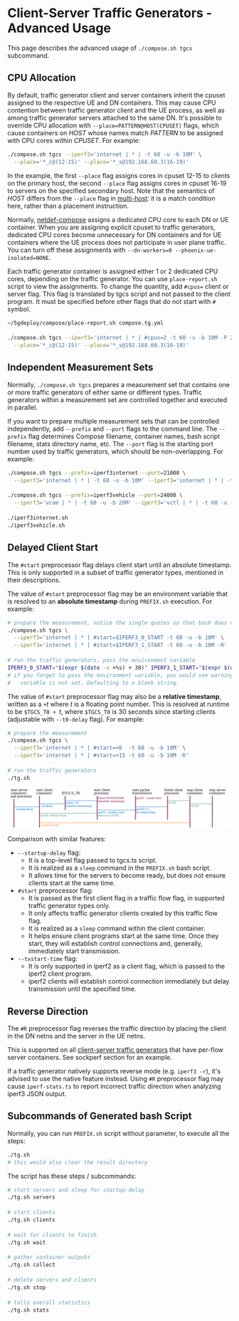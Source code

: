 # Client-Server Traffic Generators - Advanced Usage

This page describes the advanced usage of `./compose.sh tgcs` subcommand.

## CPU Allocation

By default, traffic generator client and server containers inherit the cpuset assigned to the respective UE and DN containers.
This may cause CPU contention between traffic generator client and the UE process, as well as among traffic generator servers attached to the same DN.
It's possible to override CPU allocation with `--place=PATTERN@HOST(CPUSET)` flags, which cause containers on *HOST* whose names match *PATTERN* to be assigned with CPU cores within *CPUSET*.
For example:

```bash
./compose.sh tgcs --iperf3='internet | * | -t 60 -u -b 10M' \
  --place='*_c@(12-15)' --place='*_s@192.168.60.3(16-19)'
```

In the example, the first `--place` flag assigns cores in cpuset 12-15 to clients on the primary host, the second `--place` flag assigns cores in cpuset 16-19 to servers on the specified secondary host.
Note that the semantics of *HOST* differs from the `--place` flag in [multi-host](multi-host.md): it is a match condition here, rather than a placement instruction.

Normally, [netdef-compose](../netdef-compose/README.md) assigns a dedicated CPU core to each DN or UE container.
When you are assigning explicit cpuset to traffic generators, dedicated CPU cores become unnecessary for DN containers and for UE containers where the UE process does not participate in user plane traffic.
You can turn off these assignments with `--dn-workers=0 --phoenix-ue-isolated=NONE`.

Each traffic generator container is assigned either 1 or 2 dedicated CPU cores, depending on the traffic generator.
You can use `place-report.sh` script to view the assignments.
To change the quantity, add `#cpus=` client or server flag.
This flag is translated by tgcs script and not passed to the client program.
It must be specified before other flags that do not start with `#` symbol.

```bash
~/5gdeploy/compose/place-report.sh compose.tg.yml

./compose.sh tgcs --iperf3='internet | * | #cpus=2 -t 60 -u -b 10M -P 2 | #cpus=2' \
  --place='*_c@(12-15)' --place='*_s@192.168.60.3(16-19)'
```

## Independent Measurement Sets

Normally, `./compose.sh tgcs` prepares a measurement set that contains one or more traffic generators of either same or different types.
Traffic generators within a measurement set are controlled together and executed in parallel.

If you want to prepare multiple measurement sets that can be controlled independently, add `--prefix` and `--port` flags to the command line.
The `--prefix` flag determines Compose filename, container names, bash script filename, stats directory name, etc.
The `--port` flag is the starting port number used by traffic generators, which should be non-overlapping.
For example:

```bash
./compose.sh tgcs --prefix=iperf3internet --port=21000 \
  --iperf3='internet | * | -t 60 -u -b 10M' --iperf3='internet | * | -t 60 -u -b 50M -R'

./compose.sh tgcs --prefix=iperf3vehicle --port=24000 \
  --iperf3='vcam | * | -t 60 -u -b 20M' --iperf3='vctl | * | -t 60 -u -b 1M -R'

./iperf3internet.sh
./iperf3vehicle.sh
```

## Delayed Client Start

The `#start` preprocessor flag delays client start until an absolute timestamp.
This is only supported in a subset of traffic generator types, mentioned in their descriptions.

The value of `#start` preprocessor flag may be an environment variable that is resolved to an **absolute timestamp** during `PREFIX.sh` execution.
For example:

```bash
# prepare the measurement, notice the single quotes so that bash does not expand the variable
./compose.sh tgcs \
  --iperf3='internet | * | #start=$IPERF3_0_START -t 60 -u -b 10M' \
  --iperf3='internet | * | #start=$IPERF3_1_START -t 60 -u -b 10M -R'

# run the traffic generators, pass the environment variable
IPERF3_0_START="$(expr $(date -u +%s) + 30)" IPERF3_1_START="$(expr $(date -u +%s) + 45)" ./tg.sh
# if you forget to pass the environment variable, you would see warning:
#   variable is not set. Defaulting to a blank string.
```

The value of `#start` preprocessor flag may also be a **relative timestamp**, written as a `+`*t* where *t* is a floating point number.
This is resolved at runtime to be `$TGCS_T0 + `*t*, where `$TGCS_T0` is 30 seconds since starting clients (adjustable with `--t0-delay` flag).
For example:

```bash
# prepare the measurement
./compose.sh tgcs \
  --iperf3='internet | * | #start=+0  -t 60 -u -b 10M' \
  --iperf3='internet | * | #start=+15 -t 60 -u -b 10M -R'

# run the traffic generators
./tg.sh
```

![tgcs delayed client start timing diagram](tgcs-timing.svg)

Comparison with similar features:

* `--startup-delay` flag:
  * It is a top-level flag passed to tgcs.ts script.
  * It is realized as a `sleep` command in the `PREFIX.sh` bash script.
  * It allows time for the servers to become ready, but does not ensure clients start at the same time.
* `#start` preprocessor flag:
  * It is passed as the first client flag in a traffic flow flag, in supported traffic generator types only.
  * It only affects traffic generator clients created by this traffic flow flag.
  * It is realized as a `sleep` command within the client container.
  * It helps ensure client programs start at the same time.
    Once they start, they will establish control connections and, generally, immediately start transmission.
* `--txstart-time` flag:
  * It is only supported in iperf2 as a client flag, which is passed to the iperf2 client program.
  * iperf2 clients will establish control connection immediately but delay transmission until the specified time.

## Reverse Direction

The `#R` preprocessor flag reverses the traffic direction by placing the client in the DN netns and the server in the UE netns.

This is supported on all [client-server traffic generators](tgcs.md) that have per-flow server containers.
See sockperf section for an example.

If a traffic generator natively supports reverse mode (e.g. `iperf3 -r`), it's advised to use the native feature instead.
Using `#R` preprocessor flag may cause `iperf-stats.ts` to report incorrect traffic direction when analyzing iperf3 JSON output.

## Subcommands of Generated bash Script

Normally, you can run `PREFIX.sh` script without parameter, to execute all the steps:

```bash
./tg.sh
# this would also clear the result directory
```

The script has these steps / subcommands:

```bash
# start servers and sleep for startup-delay
./tg.sh servers

# start clients
./tg.sh clients

# wait for clients to finish
./tg.sh wait

# gather container outputs
./tg.sh collect

# delete servers and clients
./tg.sh stop

# tally overall statistics
./tg.sh stats
```
